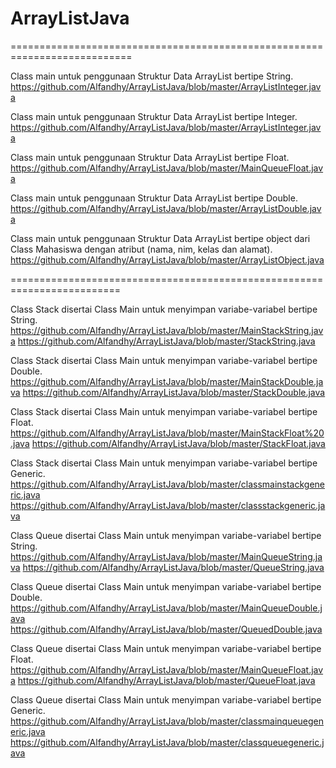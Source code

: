 # ArrayListJava
===========================================================================

Class main untuk penggunaan Struktur Data ArrayList bertipe String.
https://github.com/Alfandhy/ArrayListJava/blob/master/ArrayListInteger.java

Class main untuk penggunaan Struktur Data ArrayList bertipe Integer.
https://github.com/Alfandhy/ArrayListJava/blob/master/ArrayListInteger.java

Class main untuk penggunaan Struktur Data ArrayList bertipe Float.
https://github.com/Alfandhy/ArrayListJava/blob/master/MainQueueFloat.java

Class main untuk penggunaan Struktur Data ArrayList bertipe Double.
https://github.com/Alfandhy/ArrayListJava/blob/master/ArrayListDouble.java

Class main untuk penggunaan Struktur Data ArrayList bertipe object dari Class Mahasiswa dengan atribut (nama, nim, kelas dan alamat).
https://github.com/Alfandhy/ArrayListJava/blob/master/ArrayListObject.java

=========================================================================

Class Stack disertai Class Main untuk menyimpan variabe-variabel bertipe String.
https://github.com/Alfandhy/ArrayListJava/blob/master/MainStackString.java
https://github.com/Alfandhy/ArrayListJava/blob/master/StackString.java

Class Stack disertai Class Main untuk menyimpan variabe-variabel bertipe Double.
https://github.com/Alfandhy/ArrayListJava/blob/master/MainStackDouble.java
https://github.com/Alfandhy/ArrayListJava/blob/master/StackDouble.java

Class Stack disertai Class Main untuk menyimpan variabe-variabel bertipe Float.
https://github.com/Alfandhy/ArrayListJava/blob/master/MainStackFloat%20.java
https://github.com/Alfandhy/ArrayListJava/blob/master/StackFloat.java

Class Stack disertai Class Main untuk menyimpan variabe-variabel bertipe Generic.
https://github.com/Alfandhy/ArrayListJava/blob/master/classmainstackgeneric.java
https://github.com/Alfandhy/ArrayListJava/blob/master/classstackgeneric.java

Class Queue disertai Class Main untuk menyimpan variabe-variabel bertipe String.
https://github.com/Alfandhy/ArrayListJava/blob/master/MainQueueString.java
https://github.com/Alfandhy/ArrayListJava/blob/master/QueueString.java

Class Queue disertai Class Main untuk menyimpan variabe-variabel bertipe Double.
https://github.com/Alfandhy/ArrayListJava/blob/master/MainQueueDouble.java
https://github.com/Alfandhy/ArrayListJava/blob/master/QueuedDouble.java

Class Queue disertai Class Main untuk menyimpan variabe-variabel bertipe Float.
https://github.com/Alfandhy/ArrayListJava/blob/master/MainQueueFloat.java
https://github.com/Alfandhy/ArrayListJava/blob/master/QueueFloat.java

Class Queue disertai Class Main untuk menyimpan variabe-variabel bertipe Generic.
https://github.com/Alfandhy/ArrayListJava/blob/master/classmainqueuegeneric.java
https://github.com/Alfandhy/ArrayListJava/blob/master/classqueuegeneric.java
